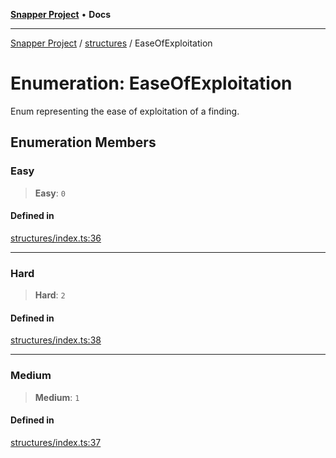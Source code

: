 [**Snapper Project**](../../README.md) • **Docs**

***

[Snapper Project](../../README.md) / [structures](../README.md) / EaseOfExploitation

# Enumeration: EaseOfExploitation

Enum representing the ease of exploitation of a finding.

## Enumeration Members

### Easy

> **Easy**: `0`

#### Defined in

[structures/index.ts:36](https://github.com/sayfer-io/Snapper/blob/45fd256ae6625dc6cb752a8e5374049626d32c8a/structures/index.ts#L36)

***

### Hard

> **Hard**: `2`

#### Defined in

[structures/index.ts:38](https://github.com/sayfer-io/Snapper/blob/45fd256ae6625dc6cb752a8e5374049626d32c8a/structures/index.ts#L38)

***

### Medium

> **Medium**: `1`

#### Defined in

[structures/index.ts:37](https://github.com/sayfer-io/Snapper/blob/45fd256ae6625dc6cb752a8e5374049626d32c8a/structures/index.ts#L37)
